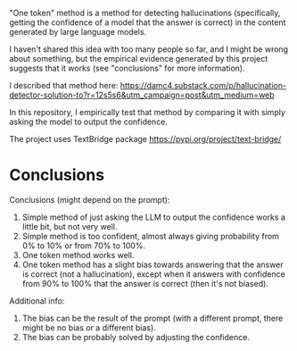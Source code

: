 "One token" method is a method for detecting hallucinations (specifically, getting the confidence of a model that the answer is correct) in the content generated by large language models.

I haven't shared this idea with too many people so far, and I might be wrong about something, but the empirical evidence generated by this project suggests that it works (see "conclusions" for more information).

I described that method here:
https://damc4.substack.com/p/hallucination-detector-solution-to?r=12s5s6&utm_campaign=post&utm_medium=web

In this repository, I empirically test that method by comparing it with simply asking the model to output the confidence.

The project uses TextBridge package https://pypi.org/project/text-bridge/

# Conclusions

Conclusions (might depend on the prompt):
1. Simple method of just asking the LLM to output the confidence works a little bit, but not very well.
2. Simple method is too confident, almost always giving probability from 0% to 10% or from 70% to 100%.
3. One token method works well.
4. One token method has a slight bias towards answering that the answer is correct (not a hallucination), except when it answers with confidence from 90% to 100% that the answer is correct (then it's not biased).

Additional info:
1. The bias can be the result of the prompt (with a different prompt, there might be no bias or a different bias).
2. The bias can be probably solved by adjusting the confidence.